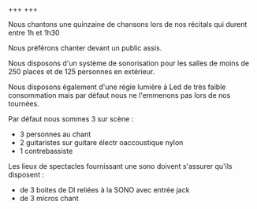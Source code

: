 +++
+++



Nous chantons une quinzaine de chansons lors de nos récitals qui durent entre 1h et 1h30

Nous préférons chanter devant un public assis.

Nous disposons d'un système de sonorisation pour les salles de moins de 250 places et de 125 personnes en extérieur.

Nous disposons également d'une régie lumière à Led de très faible consommation mais par défaut nous ne l'emmenons pas
lors de nos tournées.

Par défaut nous sommes 3 sur scène :
 - 3 personnes au chant
 - 2 guitaristes sur guitare électr oaccoustique nylon
 - 1 contrebassiste

Les lieux de spectacles fournissant  une sono doivent s'assurer qu'ils disposent :


 - de 3 boites de DI reliées à la SONO avec entrée jack
 - de 3 micros chant




